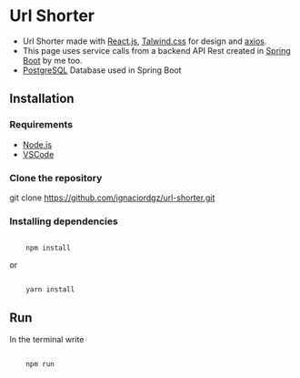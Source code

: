 # Url Shorter

- Url Shorter made with [React.js](https://react.dev/), [Talwind.css](https://tailwindcss.com/) for design and [axios](https://axios-http.com/docs/intro).
- This page uses service calls from a backend API Rest created in [Spring Boot](https://spring.io/projects/spring-boot) by me too.
- [PostgreSQL](https://www.postgresql.org/) Database used in Spring Boot

## Installation

### Requirements
- [Node.js](https://nodejs.org/en)
- [VSCode](https://code.visualstudio.com/download)

### Clone the repository

git clone https://github.com/ignaciordgz/url-shorter.git

### Installing dependencies

<pre><code class="python">
    npm install
</code></pre>
or
<pre><code class="python">
    yarn install
</code></pre>

## Run

In the terminal write
<pre><code class="python">
    npm run
</code></pre>